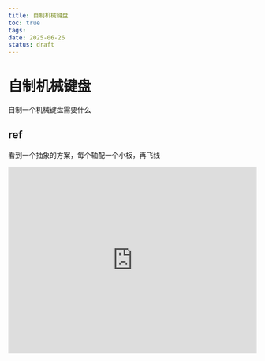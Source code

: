 ```yaml
---
title: 自制机械键盘
toc: true
tags:
date: 2025-06-26
status: draft
---
```


# 自制机械键盘

自制一个机械键盘需要什么



## ref

看到一个抽象的方案，每个轴配一个小板，再飞线

<div style="position: relative; width: 100%; height: 0; padding-bottom: 75%;"><iframe src="https://player.bilibili.com/player.html?isOutside=true&aid=114737467625135&bvid=BV12wK3zGEU4&cid=30671767598&p=1&autoplay=0" scrolling="no" border="0" frameborder="no" framespacing="0" allowfullscreen="true" style="position: absolute; width: 100%; height: 100%; left: 0; top: 0;"> </iframe></div>
